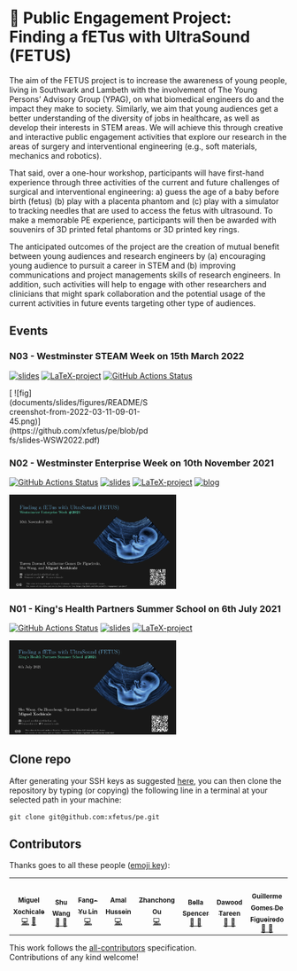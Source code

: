 # :microscope: Public Engagement Project: Finding a fETus with UltraSound (FETUS)
The aim of the FETUS project is to increase the awareness of young people, living in Southwark and Lambeth with the involvement of The Young Persons’ Advisory Group (YPAG), on what biomedical engineers do and the impact they make to society.
Similarly, we aim that young audiences get a better understanding of the diversity of jobs in healthcare, as well as develop their interests in STEM areas. 
We will achieve this through creative and interactive public engagement activities that explore our research in the areas of surgery and interventional engineering (e.g., soft materials, mechanics and robotics).

That said, over a one-hour workshop, participants will have first-hand experience through three activities of the current and future challenges of surgical and interventional engineering: a) guess the age of a baby before birth (fetus) (b) play with a placenta phantom and (c) play with a simulator to tracking needles that are used to access the fetus with ultrasound. 
To make a memorable PE experience, participants will then be awarded with souvenirs of 3D printed fetal phantoms or 3D printed key rings.

The anticipated outcomes of the project are the creation of mutual benefit between young audiences and research engineers by (a) encouraging young audience to pursuit a career in STEM and (b) improving communications and project managements skills of research engineers. 
In addition, such activities will help to engage with other researchers and clinicians that might spark collaboration and the potential usage of the current activities in future events targeting other type of audiences.

## Events 

### N03 - Westminster STEAM Week on 15th March 2022
[![slides](https://img.shields.io/badge/see-slides-blue.svg)](https://github.com/xfetus/public-engagement-project/blob/pdfs/slides-WSW2022.pdf) 
[![LaTeX-project](https://img.shields.io/badge/see-LaTeXproject-yellow.svg)](documents/slides/WSW2022) 
[![GitHub Actions Status](https://github.com/xfetus/public-engagement-project/workflows/Compiling-TeX-Slides/badge.svg)](https://github.com/xfetus/public-engagement-project/actions) 

<div style="width: 50%; height: 50%">
[ ![fig](documents/slides/figures/README/Screenshot-from-2022-03-11-09-01-45.png)](https://github.com/xfetus/pe/blob/pdfs/slides-WSW2022.pdf)
</div>

### N02 - Westminster Enterprise Week on 10th November 2021
[![GitHub Actions Status](https://github.com/xfetus/public-engagement-project/workflows/Compiling-TeX-Slides/badge.svg)](https://github.com/xfetus/public-engagement-project/actions) [![slides](https://img.shields.io/badge/see-slides-blue.svg)](https://github.com/xfetus/public-engagement-project/blob/pdfs/slides-wek2021.pdf) [![LaTeX-project](https://img.shields.io/badge/see-LaTeXproject-yellow.svg)](documents/slides/WEK2021) [![blog](https://img.shields.io/badge/read-blog-orange.svg)](documents/blogs/22-DEC-2021) 
<div style="width: 60%; height: 60%">

[ ![fig](documents/slides/figures/README/Screenshot-from-2021-10-20-14-56-08.png)](https://github.com/xfetus/public-engagement-project/blob/pdfs/slides-wek2021.pdf)
</div>

### N01 - King's Health Partners Summer School on 6th July 2021
[![GitHub Actions Status](https://github.com/xfetus/public-engagement-project/workflows/Compiling-TeX-Slides/badge.svg)](https://github.com/xfetus/public-engagement-project/actions) [![slides](https://img.shields.io/badge/see-slides-blue.svg)](https://github.com/ofetus/us-simulator/blob/pdfs/slides.pdf) [![LaTeX-project](https://img.shields.io/badge/see-LaTeXproject-yellow.svg)](documents/slides/KHPSS2021) 
<div style="width: 60%; height: 60%">

[ ![fig](documents/slides/figures/README/Screenshot-from-2021-07-09-02-32-26.png)](https://github.com/xfetus/public-engagement-project/blob/pdfs/slides.pdf)
</div>

## Clone repo
After generating your SSH keys as suggested [here](https://github.com/mxochicale/tools/blob/main/github/SSH.md), you can then clone the repository by typing (or copying) the following line in a terminal at your selected path in your machine:
```
git clone git@github.com:xfetus/pe.git
```

## Contributors
Thanks goes to all these people ([emoji key](https://allcontributors.org/docs/en/emoji-key)):  
<!-- ALL-CONTRIBUTORS-LIST:START - Do not remove or modify this section -->
<!-- prettier-ignore-start -->
<!-- markdownlint-disable -->

<table>
  <tr>
    <td align="center"><a href="https://github.com/mxochicale"><img src="https://avatars1.githubusercontent.com/u/11370681?v=4?s=100" width="100px;" alt=""/><br /><sub><b>Miguel Xochicale</b></sub>           </a><br /><a href="https://github.com/xfetus/public-engagement-project/commits?author=mxochicale" title="Code">💻</a> <a href="https://github.com/fepegar/torchio/commits?author=mxochicale" title="Documentation">📖</a></td>
    <td align="center"><a href="https://github.com/silver2008a2"><img src="https://avatars1.githubusercontent.com/u/59742442?v=4?s=100" width="100px;" alt=""/><br /><sub><b> Shu Wang </b></sub>        </a><br /><a href="https://github.com/xfetus/public-engagement-project/commits?author=" title="Research">  🔬 🤔  </a></td>    
    <td align="center"><a href="https://github.com/hoga85"><img src="https://avatars1.githubusercontent.com/u/26750722?v=4?s=100" width="100px;" alt=""/><br /><sub><b> Fang-Yu Lin  </b></sub>   </a><br /><a href="https://github.com/xfetus/public-engagement-project/commits?author=" title="Code">💻</a> </td>
    <td align="center"><a href="https://github.com/AmalHussein99"><img src="https://avatars1.githubusercontent.com/u/83955269?v=4?s=100" width="100px;" alt=""/><br /><sub><b>Amal Hussein </b></sub>             </a><br /><a href="https://github.com/xfetus/public-engagement-project/commits?author=AmalHussein99" title="Code">💻</a></td>
    <td align="center"><a href="https://github.com/RoyoTLH"><img src="https://avatars1.githubusercontent.com/u/52458697?v=4?s=100" width="100px;" alt=""/><br /><sub><b> Zhanchong Ou </b></sub>        </a><br /><a href="https://github.com/xfetus/public-engagement-project/commits?author=" title="Code">💻</a></td>
    <td align="center"><a href="https://twitter.com/bella9spencer"><img src="https://avatars1.githubusercontent.com/u/23114020?v=4?s=100" width="100px;" alt=""/><br /><sub><b> Bella Spencer </b></sub>        </a><br /><a href="https://github.com/xfetus/public-engagement-project/commits?author=" title="Research">  🔬 🤔  </a></td>
    <td align="center"><a href="https://github.com/tardaw"><img src="https://avatars1.githubusercontent.com/u/85352715?v=4?s=100" width="100px;" alt=""/><br /><sub><b>Dawood Tareen </b></sub>        </a><br /><a href="https://github.com/xfetus/public-engagement-project/commits?author=" title="Research">  🔬 🤔  </a></td>
    <td align="center"><a href="https://github.com/Guilherme-GDF"><img src="https://avatars1.githubusercontent.com/u/85799328?v=4?s=100" width="100px;" alt=""/><br /><sub><b>Guillerme Gomes De Figueiredo </b></sub>        </a><br /><a href="https://github.com/xfetus/public-engagement-project/commits?author=" title="3D-printing">  🔬 🤔  </a></td>
  </tr>
</table>
<!-- markdownlint-restore -->
<!-- prettier-ignore-end -->

<!-- ALL-CONTRIBUTORS-LIST:END -->

This work follows the [all-contributors](https://github.com/all-contributors/all-contributors) specification.  
Contributions of any kind welcome!